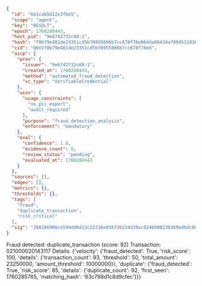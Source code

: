 ```json
{
  "id": "6b1cab5d12e3fbe5",
  "scope": "agent",
  "key": "RESULT",
  "epoch": 1760288443,
  "host_pid": "9e6742732c60:1",
  "hash": "f0b79e481de23351cd5b70955866b7cc878f76e86dda86434a7894511836ae0b",
  "cid": "QmV1f0b79e481de23351cd5b70955866b7cc878f76e8",
  "aicp": {
    "prov": {
      "issuer": "9e6742732c60:1",
      "created_at": 1760288443,
      "method": "automated_fraud_detection",
      "vc_type": "VerifiableCredential"
    },
    "ucon": {
      "usage_constraints": [
        "no_pii_export",
        "audit_required"
      ],
      "purpose": "fraud_detection_analysis",
      "enforcement": "mandatory"
    },
    "eval": {
      "confidence": 1.0,
      "evidence_count": 0,
      "review_status": "pending",
      "evaluated_at": 1760288443
    }
  },
  "sources": [],
  "edges": [],
  "metrics": {},
  "thresholds": {},
  "tags": [
    "fraud",
    "duplicate_transaction",
    "risk_critical"
  ],
  "sig": "288186906ce594dd6d13c22216e836f36234d39ac024b808230369ed6dc8080a"
}
```

Fraud detected: duplicate_transaction (score: 92)
Transaction: 021000020143117
Details: {'velocity': {'fraud_detected': True, 'risk_score': 100, 'details': {'transaction_count': 93, 'threshold': 50, 'total_amount': 23250000, 'amount_threshold': 10000000}}, 'duplicate': {'fraud_detected': True, 'risk_score': 85, 'details': {'duplicate_count': 92, 'first_seen': 1760285765, 'matching_hash': '83c798d1c8d9cfec'}}}